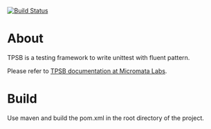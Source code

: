 [![Build Status](https://travis-ci.org/micromata/tpsb.svg?branch=master)](https://travis-ci.org/micromata/tpsb)

# About
TPSB is a testing framework to write unittest with fluent pattern.

Please refer to [TPSB documentation at Micromata Labs](https://labs.micromata.de/mgc/tpsb/en/Index).

# Build
Use maven and build the pom.xml in the root directory of the project.
